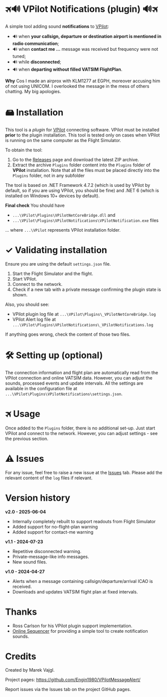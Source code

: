 # 🛪🔊 VPilot Notifications (plugin) 🔊🛪

A simple tool adding sound **notifications** to [VPilot](https://vpilot.rosscarlson.dev/):
* 🔊 when **your callsign, departure or destination airport is mentioned in radio communication**;
* 🔊 when **contact me ...** message was received but frequency were not tuned;
* 🔊 while **disconnected**;
* 🔊 when **departing without filled VATSIM FlightPlan**.

**Why** Cos I made an airprox with KLM1277 at EGPH, moreover accusing him of not using UNICOM. I overlooked the message in the mess of others chatting. My big apologies.

# 🖴 Installation

This tool is a *plugin* for [VPilot](https://vpilot.rosscarlson.dev/) connecting software. VPilot must be installed **prior** to the plugin installation. This tool is tested only on cases when VPilot is running on the same computer as the Flight Simulator.

To obtain the tool:

1. Go to the [Releases](https://github.com/Engin1980/VPilotMessageAlert/releases) page and download the latest ZIP archive.
2. Extract the archive `Plugins` folder content into the `Plugins` folder of __VPilot__ installation. Note that all the files must be placed directly into the `Plugins` folder, not in any subfolder

The tool is based on .NET Framework 4.7.2 (which is used by VPilot by default, so if you are using VPilot, you should be fine) and .NET 6 (which is installed on Windows 10+ devices by default).

**Final check** You should have 
* `...\VPilot\Plugins\VPilotNetCoreBridge.dll` and 
* `...\VPilot\Plugins\VPilotNotifications\VPilotNotification.exe` files 

... where `...\VPilot` represents VPilot installation folder.

# ✓ Validating installation
Ensure you are using the default `settings.json` file.

1. Start the Flight Simulator and the flight.
2. Start VPilot.
3. Connect to the network.
4. Check if a new tab with a private message confirming the plugin state is shown.

Also, you should see:
* VPilot plugin log file at `...\VPilot\Plugins\_VPilotNetCoreBridge.log`
* VPilot Alert log file at `...\VPilot\Plugins\VPilotNotifications\_VPilotNotifications.log` 

If anything goes wrong, check the content of those two files.

# 🛠 Setting up (optional)
The connection information and flight plan are automatically read from the VPilot connection and online VATSIM data. However, you can adjust the sounds, processed events and update intervals. All the settings are available in the configuration file at `...\VPilot\Plugins\VPilotNotifications\settings.json`.

# 🛪 Usage
Once added to the `Plugins` folder, there is no additional set-up. Just start VPilot and connect to the network. However, you can adjust settings - see the previous section.

# ⚠ Issues

For any issue, feel free to raise a new issue at the [Issues](https://github.com/Engin1980/fs2020-com-to-vpilot-volume/issues) tab. Please add the relevant content of the `log` files if relevant.

# Version history

**v2.0 - 2025-06-04**
* Internally completely rebuilt to support readouts from Flight Simulator
* Added support for no-flight-plan warning
* Added support for contact-me warning

**v1.1 - 2024-07-23**
* Repetitive disconnected warning.
* Private-message-like info messages.
* New sound files.

**v1.0 - 2024-04-27**
* Alerts when a message containing callsign/departure/arrival ICAO is received.
* Downloads and updates VATSIM flight plan at fixed intervals.

# Thanks
* Ross Carlson for his VPilot plugin support implementation.
* [Online Sequencer](https://onlinesequencer.net/) for providing a simple tool to create notification sounds.

# Credits

Created by Marek Vajgl.

Project pages: https://github.com/Engin1980/VPilotMessageAlert/

Report issues via the Issues tab on the project GitHub pages.



